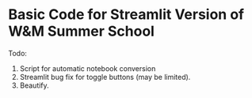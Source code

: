 # Basic Code for Streamlit Version of W&M Summer School

Todo:
1. Script for automatic notebook conversion
2. Streamlit bug fix for toggle buttons (may be limited).
3. Beautify.
